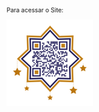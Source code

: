 Para acessar o Site:
<div>
  <img src="image/qrcode_162597559_da950b899797d042c5c18d28dad5255d.png" width="200px"/>
  </div>
